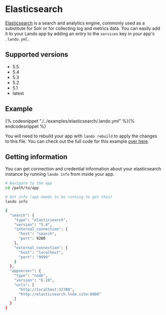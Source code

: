 Elasticsearch
=============

[Elasticsearch](https://www.elastic.co/products/elasticsearch) is a search and analytics engine, commonly used as a substitute for Solr or for collecting log and metrics data. You can easily add it to your Lando app by adding an entry to the `services` key in your app's `.lando.yml`.

Supported versions
------------------

*   5.5
*   5.4
*   5.3
*   5.2
*   5.1
*   latest

Example
-------

{% codesnippet "./../examples/elasticsearch/.lando.yml" %}{% endcodesnippet %}

You will need to rebuild your app with `lando rebuild` to apply the changes to this file. You can check out the full code for this example [over here](https://github.com/kalabox/lando/tree/master/examples/elasticsearch).

Getting information
-------------------

You can get connection and credential information about your elasticsearch instance by running `lando info` from inside your app.

```bash
# Navigate to the app
cd /path/to/app

# Get info (app needs to be running to get this)
lando info

{
  "search": {
    "type": "elasticsearch",
    "version": "5.4",
    "internal_connection": {
      "host": "search",
      "port": 9200
    },
    "external_connection": {
      "host": "localhost",
      "port": "9999"
    }
  },
  "appserver": {
    "type": "node",
    "version": "6.10",
    "urls": [
      "http://localhost:32780",
      "http://elasticsearch.lndo.site:8000"
    ]
  }
}
```
